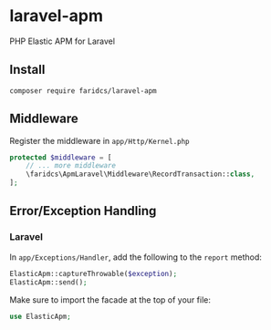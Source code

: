 # laravel-apm
PHP Elastic APM for Laravel

## Install
```
composer require faridcs/laravel-apm
```

## Middleware

Register the middleware in `app/Http/Kernel.php`
```php
protected $middleware = [
    // ... more middleware
    \faridcs\ApmLaravel\Middleware\RecordTransaction::class,
];
```

## Error/Exception Handling

### Laravel

In `app/Exceptions/Handler`, add the following to the `report` method:

```php
ElasticApm::captureThrowable($exception);
ElasticApm::send();
```

Make sure to import the facade at the top of your file:

```php
use ElasticApm;
```